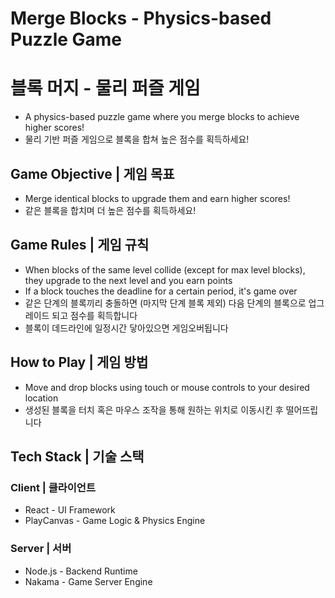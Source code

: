 # Merge Blocks - Physics-based Puzzle Game
# 블록 머지 - 물리 퍼즐 게임

- A physics-based puzzle game where you merge blocks to achieve higher scores!
- 물리 기반 퍼즐 게임으로 블록을 합쳐 높은 점수를 획득하세요!

## Game Objective | 게임 목표

- Merge identical blocks to upgrade them and earn higher scores!
- 같은 블록을 합치며 더 높은 점수를 획득하세요!

## Game Rules | 게임 규칙

- When blocks of the same level collide (except for max level blocks), they upgrade to the next level and you earn points
- If a block touches the deadline for a certain period, it's game over
- 같은 단계의 블록끼리 충돌하면 (마지막 단계 블록 제외) 다음 단계의 블록으로 업그레이드 되고 점수를 획득합니다
- 블록이 데드라인에 일정시간 닿아있으면 게임오버됩니다

## How to Play | 게임 방법

- Move and drop blocks using touch or mouse controls to your desired location
- 생성된 블록을 터치 혹은 마우스 조작을 통해 원하는 위치로 이동시킨 후 떨어뜨립니다

## Tech Stack | 기술 스택

### Client | 클라이언트
- React - UI Framework
- PlayCanvas - Game Logic & Physics Engine

### Server | 서버
- Node.js - Backend Runtime
- Nakama - Game Server Engine
